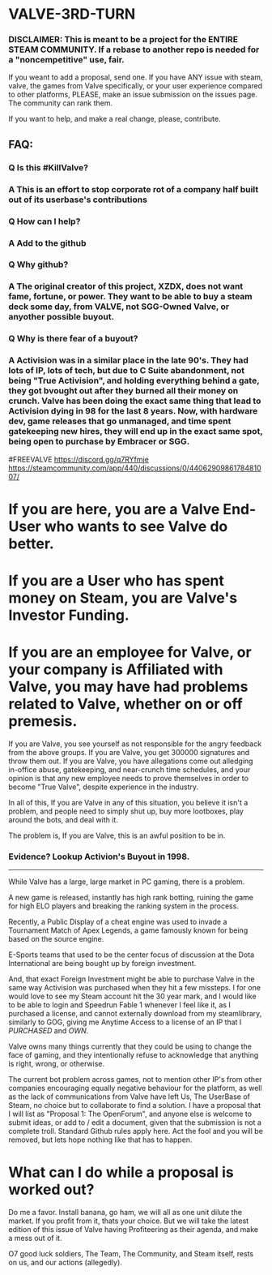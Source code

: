 # VALVE-3RD-TURN

### DISCLAIMER:  This is meant to be a project for the ENTIRE STEAM COMMUNITY.  If a rebase to another repo is needed for a "noncempetitive" use, fair.

If you weant to add a proposal, send one.  If you have ANY issue with steam, valve, the games from Valve specifically, or your user experience compared to other platforms, PLEASE, make an issue submission on the issues page.  The community can rank them.

If you want to help, and make a real change, please, contribute.

## FAQ:

### Q Is this #KillValve?

### A This is an effort to stop corporate rot of a company half built out of its userbase's contributions

### Q How can I help?

### A Add to the github

### Q Why github?

### A The original creator of this project, XZDX, does not want fame, fortune, or power.  They want to be able to buy a steam deck some day, from VALVE, not SGG-Owned Valve, or anyother possible buyout.

### Q Why is there fear of a buyout?

### A Activision was in a similar place in the late 90's.  They had lots of IP, lots of tech, but due to C Suite abandonment, not being "True Activision", and holding everything behind a gate, they got bvought out after they burned all their money on crunch.  Valve has been doing the exact same thing that lead to Activision dying in 98 for the last 8 years.  Now, with hardware dev, game releases that go unmanaged, and time spent gatekeeping new hires, they will end up in the exact same spot, being open to purchase by Embracer or SGG.

#FREEVALVE  https://discord.gg/q7RYfmje
https://steamcommunity.com/app/440/discussions/0/4406290986178481007/


# If you are here, you are a Valve End-User who wants to see Valve do better.

# If you are a User who has spent money on Steam, you are Valve's Investor Funding.

# If you are an employee for Valve, or your company is Affiliated with Valve, you may have had problems related to Valve, whether on or off premesis.

If you are Valve, you see yourself as not responsible for the angry feedback from the above groups.  If you are Valve, you get 300000 signatures and throw them out.  If you are Valve, you have allegations come out alledging in-office abuse, gatekeeping, and near-crunch time schedules, and your opinion is that any new employee needs to prove themselves in order to become "True Valve", despite experience in the industry.

In all of this, If you are Valve in any of this situation, you believe it isn't a problem, and people need to simply shut up, buy more lootboxes, play around the bots, and deal with it.

The problem is, If you are Valve, this is an awful position to be in.

### Evidence?  Lookup Activion's Buyout in 1998.

---------------------------------------------------------------------------------------------------------------------------------------------------------------------

While Valve has a large, large market in PC gaming, there is a problem.  

A new game is released, instantly has high rank botting, ruining the game for high ELO players and breaking the ranking system in the process.

Recently, a Public Display of a cheat engine was used to invade a Tournament Match of Apex Legends, a game famously known for being based on the source engine.

E-Sports teams that used to be the center focus of discussion at the Dota International are being bought up by foreign investment.

And, that exact Foreign Investment might be able to purchase Valve in the same way Activision was purchased when they hit a few missteps.  I for one would love to see my Steam account hit the 30 year mark, and I would like to be able to login and Speedrun Fable 1 whenever I feel like it, as I purchased a license, and cannot externally download from my steamlibrary, similarly to GOG, giving me Anytime Access to a license of an IP that I _PURCHASED_ and _OWN_.

Valve owns many things currently that they could be using to change the face of gaming, and they intentionally refuse to acknowledge that anything is right, wrong, or otherwise.

The current bot problem across games, not to mention other IP's from other companies encouraging equally negative behaviour for the platform, as well as the lack of communications from Valve have left Us, The UserBase of Steam, no choice but to collaborate to find a solution.  I have a proposal that I will list as "Proposal 1: The OpenForum", and anyone else is welcome to submit ideas, or add to / edit a document, given that the submission is not a complete troll.  Standard Github rules apply here.  Act the fool and you will be removed, but lets hope nothing like that has to happen.

# What can I do while a proposal is worked out?

Do me a favor.  Install banana, go ham, we will all as one unit dilute the market.  If you profit from it, thats your choice.  But we will take the latest edition of this issue of Valve having Profiteering as their agenda, and make a mess out of it.

O7 good luck soldiers, The Team, The Community, and Steam itself, rests on us, and our actions (allegedly).
